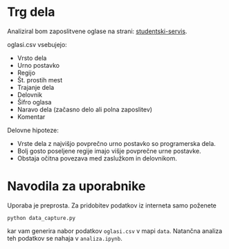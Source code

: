 Trg dela
=========
Analiziral bom zaposlitvene oglase na strani:
[studentski-servis](https://www.studentski-servis.com/ess/prosta_dela.php).

oglasi.csv vsebujejo:
* Vrsto dela
* Urno postavko
* Regijo
* Št. prostih mest
* Trajanje dela
* Delovnik
* Šifro oglasa
* Naravo dela (začasno delo ali polna zaposlitev)
* Komentar

Delovne hipoteze:
* Vrste dela z najvišjo povprečno urno postavko so programerska dela.
* Bolj gosto poseljene regije imajo višje povprečne urne postavke.
* Obstaja očitna povezava med zaslužkom in delovnikom.

# Navodila za uporabnike
Uporaba je preprosta. Za pridobitev podatkov iz interneta samo poženete 
```
python data_capture.py
```
kar vam generira nabor podatkov `oglasi.csv` v mapi `data`. Natančna analiza teh podatkov se nahaja v `analiza.ipynb`.